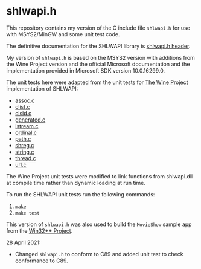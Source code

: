 # shlwapi.h 

This repository contains my version of the C include file `shlwapi.h` for use with MSYS2/MinGW and some unit test code.

The definitive documentation for the SHLWAPI library is [shlwapi.h header](https://docs.microsoft.com/en-us/windows/win32/api/shlwapi/).

My version of `shlwapi.h` is based on the MSYS2 version with additions from the Wine Project version and the official 
Microsoft documentation and the implementation provided in Microsoft SDK version 10.0.16299.0.

The unit tests here were adapted from the unit tests for [The Wine Project](https://www.winehq.org/) implementation of SHLWAPI:

  * [assoc.c](https://github.com/wine-mirror/wine/blob/master/dlls/shlwapi/tests/assoc.c)
  * [clist.c](https://github.com/wine-mirror/wine/blob/master/dlls/shlwapi/tests/clist.c)
  * [clsid.c](https://github.com/wine-mirror/wine/blob/master/dlls/shlwapi/tests/clsid.c)
  * [generated.c](https://github.com/wine-mirror/wine/blob/master/dlls/shlwapi/tests/generated.c)
  * [istream.c](https://github.com/wine-mirror/wine/blob/master/dlls/shlwapi/tests/istream.c)
  * [ordinal.c](https://github.com/wine-mirror/wine/blob/master/dlls/shlwapi/tests/ordinal.c)
  * [path.c](https://github.com/wine-mirror/wine/blob/master/dlls/shlwapi/tests/path.c)
  * [shreg.c](https://github.com/wine-mirror/wine/blob/master/dlls/shlwapi/tests/shreg.c)
  * [string.c](https://github.com/wine-mirror/wine/blob/master/dlls/shlwapi/tests/string.c)
  * [thread.c](https://github.com/wine-mirror/wine/blob/master/dlls/shlwapi/tests/thread.c)
  * [url.c](https://github.com/wine-mirror/wine/blob/master/dlls/shlwapi/tests/url.c)

The Wine Project unit tests were modified to link functions from shlwapi.dll at compile time rather than dynamic loading at run time.

To run the SHLWAPI unit tests run the following commands:

  1. `make`
  2. `make test`

This version of `shlwapi.h` was also used to build the `MovieShow` sample app from the [Win32++ Project](http://win32-framework.sourceforge.net/).

28 April 2021:

* Changed `shlwapi.h` to conform to C89 and added unit test to check conformance to C89.
